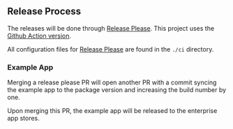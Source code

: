 ## Release Process

The releases will be done through [Release Please]. This project uses the [Github Action version].

All configuration files for [Release Please] are found in the `./ci` directory.

### Example App

Merging a release please PR will open another PR with a commit syncing the example app to the
package version and increasing the build number by one.

Upon merging this PR, the example app will be released to the enterprise app stores.

[Release Please]: https://github.com/googleapis/release-please
[Github Action version]: https://github.com/googleapis/release-please-action